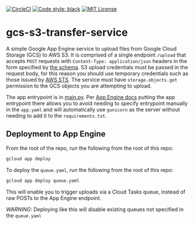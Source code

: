 [![CircleCI](https://circleci.com/gh/ENCODE-DCC/gcs-s3-transfer-service.svg?style=svg)](https://circleci.com/gh/ENCODE-DCC/gcs-s3-transfer-service)
[![Code style: black](https://img.shields.io/badge/code%20style-black-000000.svg)](https://github.com/psf/black)
[![MIT License](https://img.shields.io/badge/license-MIT-green)](LICENSE)

# gcs-s3-transfer-service

A simple Google App Engine service to upload files from Google Cloud Storage (GCS) to AWS S3. It is comprised of a single endpoint `/upload` that accepts `POST` requests with `Content-Type: application/json` headers in the form specified by [the schema](gcs_s3_transfer_service/schemas/upload.json). S3 upload credentials must be passed in the request body, for this reason you should use temporary credentials such as those issued by [AWS STS](https://docs.aws.amazon.com/STS/latest/APIReference/welcome.html). The service must have `storage.objects.get` permission to the GCS objects you are attempting to upload.

The app entrypoint is in [main.py](main.py). Per [App Engine docs](https://cloud.google.com/appengine/docs/standard/python3/runtime#application_startup) putting the app entrypoint there allows you to avoid needing to specify entrypoint manually in the `app.yaml` and will automatically use `gunicorn` as the server without needing to add it to the `requirements.txt`.


## Deployment to App Engine

From the root of the repo, run the following from the root of this repo:

```bash
gcloud app deploy
```

To deploy the `queue.yaml`, run the following from the root of this repo:

```bash
gcloud app deploy queue.yaml
```

This will enable you to trigger uploads via a Cloud Tasks queue, instead of raw POSTs to the App Engine endpoint.

*WARNING*: Deploying like this will disable existing queues not specified in the `queue.yaml`
